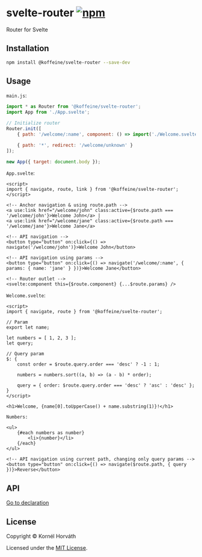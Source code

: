 <h1>
	svelte-router
	<a href="https://www.npmjs.com/package/@koffeine/svelte-router"><img alt="npm" src="https://img.shields.io/npm/v/@koffeine/svelte-router"></a>
</h1>

Router for Svelte

## Installation

```sh
npm install @koffeine/svelte-router --save-dev
```

## Usage

`main.js`:

```js
import * as Router from '@koffeine/svelte-router';
import App from './App.svelte';

// Initialize router
Router.init([
    { path: '/welcome/:name', component: () => import('./Welcome.svelte') },

    { path: '*', redirect: '/welcome/unknown' }
]);

new App({ target: document.body });
```

`App.svelte`:

```svelte
<script>
import { navigate, route, link } from '@koffeine/svelte-router';
</script>

<!-- Anchor navigation & using route.path -->
<a use:link href="/welcome/john" class:active={$route.path === '/welcome/john'}>Welcome John</a> |
<a use:link href="/welcome/jane" class:active={$route.path === '/welcome/jane'}>Welcome Jane</a>

<!-- API navigation -->
<button type="button" on:click={() => navigate('/welcome/john')}>Welcome John</button>

<!-- API navigation using params -->
<button type="button" on:click={() => navigate('/welcome/:name', { params: { name: 'jane' } })}>Welcome Jane</button>

<!-- Router outlet -->
<svelte:component this={$route.component} {...$route.params} />
```

`Welcome.svelte`:

```svelte
<script>
import { navigate, route } from '@koffeine/svelte-router';

// Param
export let name;

let numbers = [ 1, 2, 3 ];
let query;

// Query param
$: {
    const order = $route.query.order === 'desc' ? -1 : 1;

    numbers = numbers.sort((a, b) => (a - b) * order);

    query = { order: $route.query.order === 'desc' ? 'asc' : 'desc' };
}
</script>

<h1>Welcome, {name[0].toUpperCase() + name.substring(1)}!</h1>

Numbers:

<ul>
    {#each numbers as number}
        <li>{number}</li>
    {/each}
</ul>

<!-- API navigation using current path, changing only query params -->
<button type="button" on:click={() => navigate($route.path, { query })}>Reverse</button>
```

## API

<a href="https://github.com/koffeine/svelte-router/blob/master/types.d.ts">Go to declaration</a>

## License

Copyright © Kornél Horváth

Licensed under the [MIT License](https://raw.githubusercontent.com/koffeine/svelte-router/master/LICENSE).
